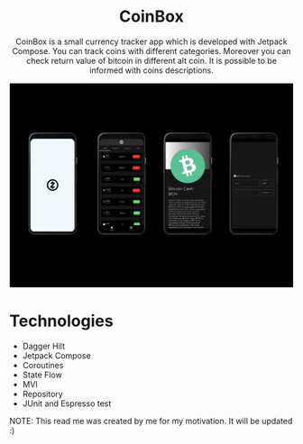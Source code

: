 <h1 align="center">CoinBox</h1>

<p align="center">
CoinBox is a small currency tracker app which is developed with Jetpack Compose. You can track coins with different categories.
Moreover you can check return value of bitcoin in different alt coin. It is possible to be informed with coins descriptions.
</p>

![Screens](app/src/main/res/drawable-v24/screens.png)

# Technologies
- Dagger Hilt
- Jetpack Compose
- Coroutines
- State Flow
- MVI
- Repository
- JUnit and Espresso test

NOTE: This read me was created by me for my motivation. It will be updated :)
